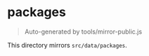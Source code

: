 # packages

> Auto-generated by tools/mirror-public.js

This directory mirrors `src/data/packages`.

